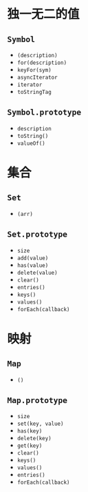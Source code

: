 # 独一无二的值

## `Symbol`

- `(description)`
- `for(description)`
- `keyFor(sym)`
- `asyncIterator`
- `iterator`
- `toStringTag`

## `Symbol.prototype`

- `description`
- `toString()`
- `valueOf()`

# 集合

## `Set`

- `(arr)`

## `Set.prototype`

- `size`
- `add(value)`
- `has(value)`
- `delete(value)`
- `clear()`
- `entries()`
- `keys()`
- `values()`
- `forEach(callback)`

# 映射

## `Map`

- `()`

## `Map.prototype`

- `size`
- `set(key, value)`
- `has(key)`
- `delete(key)`
- `get(key)`
- `clear()`
- `keys()`
- `values()`
- `entries()`
- `forEach(callback)`
